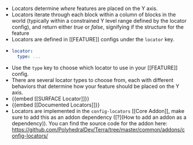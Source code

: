 - Locators determine *where* features are placed on the Y axis.
- Locators iterate through each block within a column of blocks in the world (typically within a constrained Y level range defined by the locator config), and return either *true* or *false*, signifying if the structure for the feature
- Locators are defined in [[FEATURE]] configs under the `locator` key.
- ```yaml
  locator:
    type: ...
  ```
- Use the `type` key to choose which locator to use in your [[FEATURE]] config.
- There are several locator types to choose from, each with different behaviors that determine how your feature should be placed on the Y axis.
- {{embed [[SURFACE Locator]]}}
- {{embed [[Documented Locators]]}}
- Locators are implemented in the `config-locators` [[Core Addon]], make sure to add this as an addon dependency ([?](How to add an addon as a dependency)). You can find the source code for the addon here: https://github.com/PolyhedralDev/Terra/tree/master/common/addons/config-locators/